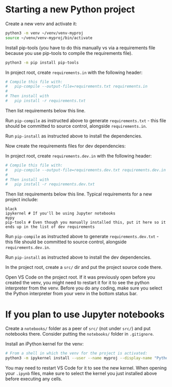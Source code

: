 # Starting a new Python project
Create a new venv and activate it:

```bash
python3 -m venv ~/venv/venv-myproj
source ~/venv/venv-myproj/bin/activate
```

Install pip-tools (you have to do this manually vs via a requirements file because you use pip-tools to compile the requirements file). 

```bash
python3 -m pip install pip-tools
```

In project root, create `requirements.in` with the following header:

```python
# Compile this file with:
#   pip-compile --output-file=requirements.txt requirements.in
#
# Then install with
#   pip install -r requirements.txt
```

Then list requirements below this line.

Run `pip-compile` as instructed above to generate `requirements.txt` - this file should be committed to source control, alongside `requirements.in`.

Run `pip-install` as instructed above to install the dependencies.

Now create the requirements files for dev dependencies:

In project root, create `requirements.dev.in` with the following header:

```python
# Compile this file with:
#   pip-compile --output-file=requirements.dev.txt requirements.dev.in
#
# Then install with
#   pip install -r requirements.dev.txt
```

Then list requirements below this line. Typical requirements for a new project include:

```
black
ipykernel # If you'll be using Jupyter notebooks
mypy
pip-tools # Even though you manually installed this, put it here so it ends up in the list of dev requirements
```

Run `pip-compile` as instructed above to generate `requirements.dev.txt` - this file should be committed to source control, alongside `requirements.dev.in`.

Run `pip-install` as instructed above to install the dev dependencies.

In the project root, create a `src/` dir and put the project source code there.

Open VS Code on the project root. If it was previously open before you created the venv, you might need to restart it for it to see the python interpreter from the venv. Before you do any coding, make sure you select the Python interpreter from your venv in the bottom status bar. 

# If you plan to use Jupyter notebooks
Create a `notebooks/` folder as a peer of `src/` (not under `src/`) and put notebooks there. Consider putting the `notebooks/` folder in `.gitignore`. 

Install an iPython kernel for the venv:

```bash
# From a shell in which the venv for the project is activated:
python3 -m ipykernel install --user --name myproj --display-name "Python (myproj)"
```

You may need to restart VS Code for it to see the new kernel. When opening your `.ipynb` files, make sure to select the kernel you just installed above before executing any cells. 


